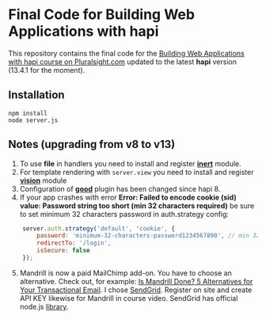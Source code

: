 # Final Code for Building Web Applications with hapi

This repository contains the final code for the [Building Web Applications with hapi course on Pluralsight.com](http://www.pluralsight.com/courses/hapi-building-web-applications) updated to the latest **hapi** version (13.4.1 for the moment).

## Installation

```
npm install
node server.js
```

## Notes (upgrading from v8 to v13)

1. To use **file** in handlers you need to install and register **[inert](https://github.com/hapijs/inert)** module.
2. For template rendering with ``server.view`` you need to install and register **[vision](https://github.com/hapijs/vision)** module  
3. Configuration of **[good](https://github.com/hapijs/good)** plugin has been changed since hapi 8.
4. If your app crashes with error **Error: Failed to encode cookie (sid) value: Password string too short (min 32 characters required)** be sure to set minimum 32 characters password in auth.strategy config:
```javascript
    server.auth.strategy('default', 'cookie', {
        password: 'minimum-32-characters-password1234567890', // min 32 characters required https://github.com/hapijs/hapi/issues/3040
        redirectTo: '/login',
        isSecure: false
    });
```

5. Mandrill is now a paid MailChimp add-on. You have to choose an alternative. 
Check out, for example: [Is Mandrill Done? 5 Alternatives for Your Transactional Email](http://www.codeinwp.com/blog/mandrill-alternatives/). 
I chose [SendGrid](https://sendgrid.com/). Register on site and create API KEY likewise for Mandrill in course video. SendGrid has official node.js [library](https://github.com/sendgrid/sendgrid-nodejs).  
